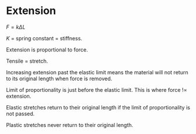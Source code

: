 # Extension

$F = k \Delta L$

$K$ = spring constant = stiffness.

Extension is proportional to force.

Tensile = stretch.

Increasing extension past the elastic limit means the material will not return to its original length when force is removed.

Limit of proportionality is just before the elastic limit. This is where force $!\propto$ extension.

Elastic stretches return to their original length if the limit of proportionality is not passed.

Plastic stretches never return to their original length.